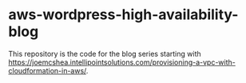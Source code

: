 # aws-wordpress-high-availability-blog
This repository is the code for the blog series starting with https://joemcshea.intellipointsolutions.com/provisioning-a-vpc-with-cloudformation-in-aws/.

